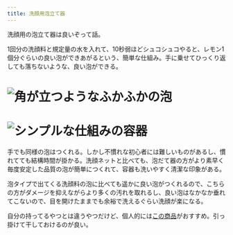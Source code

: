```yaml
---
title: 洗顔用泡立て器
---
```

洗顔用の泡立て器は良いぞって話。

1回分の洗顔料と規定量の水を入れて、10秒弱ほどシュコシュコやると、レモン1個分ぐらいの良い泡ができあがるという、簡単な仕組み。手に乗せてひっくり返しても落ちないような、良い泡ができる。

![](https://lh4.googleusercontent.com/uCpnQjWtV4gba9dNeGSmqbo_p6dN3KZKIvgq2ZBSii2_x7VrC3Oqxc7R6KL2AxQuDlW88t3YyWmkFFbAx1khhsHcrZ2RX4tf2stKk7RqegLcFPGyfyHnhBshe2m8fPvMHoysbiZMHKQub5EpIX3wcg "角が立つようなふかふかの泡")
=============================================================================================================================================================================================================

![](https://lh5.googleusercontent.com/DyN_KNdmxWFrUrMm0uOUkTWFCcTFs7uCFBnNGBvegpT4bKMOb8ut345X9DIF2nsKEG42wg2hvGwFmyFRQIxXLB-_0RrEaAVm5qsYpeDaPwkQEIdU-V9-_pRJPt9l55zAL8G_P-qAdEFVpAMYmjfQaw "シンプルな仕組みの容器")
===========================================================================================================================================================================================================

手でも同様の泡はつくれる。しかし不慣れな初心者には難しいものがあるし、慣れてても結構時間が掛かる。洗顔ネットと比べても、泡だて器の方がより素早く毎度安定した品質の泡が簡単につくれて、容器も洗いやすく清潔な印象がある。

泡タイプで出てくる洗顔料の泡に比べても遥かに良い泡がつくれるので、こちらの方がダメージを抑えながらより多くの汚れを取れるし、良い泡はなかなか垂れてこないので、目を開けたままでも余裕で洗えるぐらい洗顔が楽になる。

自分の持ってるやつとは違うやつだけど、個人的には[この商品](https://www.amazon.co.jp/dp/B09KMP9GDN)がおすすめ。引っ掛けて干しておけるのが良い。
